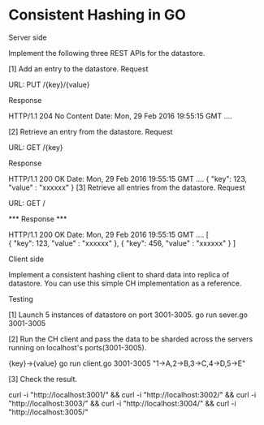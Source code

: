 # Consistent Hashing in GO

Server side

Implement the following three REST APIs for the datastore.

[1] Add an entry to the datastore.
Request

URL: PUT /{key}/{value}

Response

HTTP/1.1 204 No Content
Date: Mon, 29 Feb 2016 19:55:15 GMT
....

[2] Retrieve an entry from the datastore.
Request

URL: GET /{key}

Response

HTTP/1.1 200 OK
Date: Mon, 29 Feb 2016 19:55:15 GMT
....
{
   "key": 123,
   "value" : "xxxxxx"
}
[3] Retrieve all entries from the datastore.
Request

URL: GET /

*** Response ***

HTTP/1.1 200 OK
Date: Mon, 29 Feb 2016 19:55:15 GMT
....
[   
    {
        "key": 123,
        "value" : "xxxxxx"
    },
    {
        "key": 456,
        "value" : "xxxxxx"
    }
]
   
Client side

Implement a consistent hashing client to shard data into replica of datastore. You can use this simple CH implementation as a reference.

Testing

[1] Launch 5 instances of datastore on port 3001-3005.
go run sever.go 3001-3005

[2] Run the CH client and pass the data to be sharded across the servers running on localhost's ports(3001-3005).

{key}->{value}
go run client.go 3001-3005 "1->A,2->B,3->C,4->D,5->E"

[3] Check the result.

curl -i "http://localhost:3001/" &&
curl -i "http://localhost:3002/" &&
curl -i "http://localhost:3003/" &&
curl -i "http://localhost:3004/" &&
curl -i "http://localhost:3005/"
